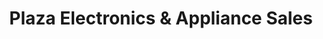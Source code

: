 ---
title: "Plaza Electronics & Appliance Sales"
url: /athens/plaza-electronics-und-appliance-sales/
shop: Haushaltsgeräte
---